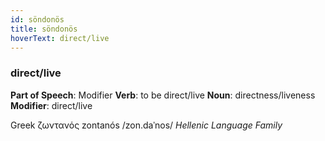 ```yaml
---
id: söndonös
title: söndonös
hoverText: direct/live
---
```


### direct/live

**Part of Speech**: Modifier
**Verb**: to be direct/live
**Noun**: directness/liveness
**Modifier**: direct/live

Greek ζωντανός zontanós /zon.daˈnos/
*Hellenic Language Family*